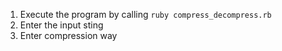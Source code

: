 1. Execute the program by calling `ruby compress_decompress.rb`
2. Enter the input sting
3. Enter compression way